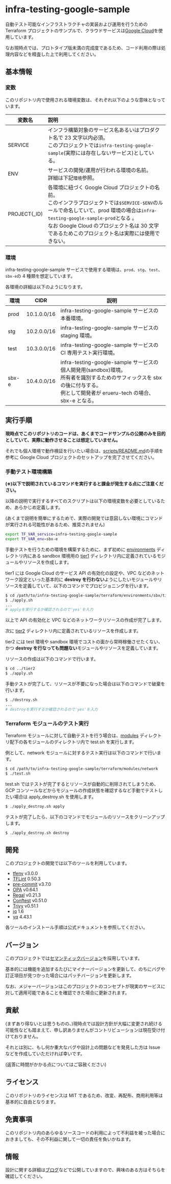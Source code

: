 # infra-testing-google-sample

自動テスト可能なインフラストラクチャの実装および運用を行うための Terraform プロジェクトのサンプルで、クラウドサービスは[Google Cloud](https://cloud.google.com/free/?utm_source=google&utm_medium=cpc&utm_campaign=japac-JP-all-ja-dr-BKWS-all-core-trial-EXA-dr-1605216&utm_content=text-ad-none-none-DEV_c-CRE_602341359562-ADGP_Hybrid+%7C+BKWS+-+EXA+%7C+Txt+~+GCP_General_core+brand_main-KWID_43700071566406795-kwd-6458750523&userloc_1009501-network_g&utm_term=KW_google+cloud&gad_source=1&gclid=CjwKCAiAloavBhBOEiwAbtAJO95rgNb1GPBj0MeixreE8ai1B6rNLDGW4UV8UtVtN5F1kLGx_KoYvRoCYfYQAvD_BwE&gclsrc=aw.ds&hl=ja)を使用しています。

なお現時点では、プロトタイプ版未満の完成度であるため、コード利用の際は処理内容などを精査した上で利用してください。

## 基本情報

### 変数

このリポジトリ内で使用される環境変数は、それぞれ以下のような意味となっています。

| 変数名        | 説明                                                                                                                                                                                                                                                                                      |
| ------------- | :---------------------------------------------------------------------------------------------------------------------------------------------------------------------------------------------------------------------------------------------------------------------------------------- |
| SERVICE       | インフラ構築対象のサービス名あるいはプロダクト名で 23 文字以内必須。<br/>このプロジェクトでは`infra-testing-google-sample`(実際には存在しないサービス)としている。                                                                                                                        |
| ENV           | サービスの開発/運用が行われる環境の名前。<br/>詳細は下記`環境`参照。                                                                                                                                                                                                                      |
| PROJECT(\_ID) | 各環境に紐づく Google Cloud プロジェクトの名前。<br/>このインフラプロジェクトでは`$SERVICE-$ENV`のルールで命名していて、prod 環境の場合は`infra-testing-google-sample-prod`となる 。<br/>なお Google Cloud のプロジェクト名は 30 文字であるためこのプロジェクト名は実際には使用できない。 |

### 環境

infra-testing-google-sample サービスで使用する環境は、`prod`、`stg`、`test`、`sbx-e`の 4 種類を想定しています。

各環境の詳細は以下のようになります。

| 環境  | CIDR        | 説明                                                                                                                                                                                  |
| ----- | ----------- | ------------------------------------------------------------------------------------------------------------------------------------------------------------------------------------- |
| prod  | 10.1.0.0/16 | infra-testing-google-sample サービスの本番環境。<br/>                                                                                                                                 |
| stg   | 10.2.0.0/16 | infra-testing-google-sample サービスの staging 環境。<br/>                                                                                                                            |
| test  | 10.3.0.0/16 | infra-testing-google-sample サービスの CI 専用テスト実行環境。<br/>                                                                                                                   |
| sbx-e | 10.4.0.0/16 | infra-testing-google-sample サービスの個人開発用(sandbox)環境。<br/>所有者を識別するためのサフィックスを sbx の後に付与する。<br/>例として開発者が erueru-tech の場合、sbx-e となる。 |

## 実行手順

**現時点でこのリポジトリのコードは、あくまでコードサンプルの公開のみを目的としていて、実際に動作させることは想定していません。**

それでも個人環境で動作検証を行いたい場合は、[scripts/README.md](./scripts/README.md)の手順を参考に Google Cloud プロジェクトのセットアップを完了させてください。

### 手動テスト環境構築

**(※)以下で説明されているコマンドを実行すると課金が発生する点にご注意ください。**

以降の説明で実行するすべてのスクリプトは以下の環境変数を必要としているため、あらかじめ定義します。

(あくまで説明を簡単にするためで、実際の開発では意図しない環境にコマンドが実行される可能性があるため、推奨されません)

```bash
export TF_VAR_service=infra-testing-google-sample
export TF_VAR_env=sbx-e
```

手動テストを行うための環境を構築するために、まず初めに [environments](./terraform/environments/) ディレクトリ内にある sandbox 環境用の [tier1](./terraform/environments/sbx/tier1/) ディレクトリ内に定義されているモジュールやリソースを作成します。

tier1 には Google Cloud のサービス API の有効化の設定や、VPC などのネットワーク設定といった基本的に **destroy を行わない**ようにしたいモジュールやリソースを定義していて、以下のコマンドでプロビジョニングを行います。

```bash
$ cd /path/to/infra-testing-google-sample/terraform/environments/sbx/tier1
$ ./apply.sh
...
# applyを実行するか確認されるので'yes'を入力
```

以上で API の有効化と VPC などのネットワークリソースの作成が完了します。

次に [tier2](./terraform/environments/sbx/tier2/) ディレクトリ内に定義されているリソースを作成します。

tier2 には test 環境や sandbox 環境でコストの面から常時稼働させたくない、かつ **destroy を行なっても問題ない**モジュールやリソースを定義しています。

リソースの作成は以下のコマンドで行います。

```bash
$ cd ../tier2
$ ./apply.sh
```

手動テストが完了して、リソースが不要になった場合は以下のコマンドで破棄を行います。

```bash
$ ./destroy.sh
...
# destroyを実行するか確認されるので'yes'を入力
```

### Terraform モジュールのテスト実行

Terraform モジュールに対して自動テストを行う場合は、[modules](./terraform/modules/) ディレクトリ配下の各モジュールのディレクトリ内で test.sh を実行します。

例として、network モジュールに対するテスト実行は以下のコマンドで行います。

```bash
$ cd /path/to/infra-testing-google-sample/terraform/modules/network
$ ./test.sh
```

test.sh ではテストが完了するとリソースが自動的に削除されてしまうため、GCP コンソールなどからモジュールの作成状態を確認するなど手動でテストしたい場合は apply_destroy.sh を使用します。

```bash
$ ./apply_destroy.sh apply
```

テストが完了したら、以下のコマンドでモジュールのリソースをクリーンアップします。

```bash
$ ./apply_destroy.sh destroy
```

## 開発

このプロジェクトの開発では以下のツールを利用しています。

- [tfenv](https://github.com/tfutils/tfenv?tab=readme-ov-file#installation) v3.0.0
- [TFLint](https://github.com/terraform-linters/tflint?tab=readme-ov-file#installation) 0.50.3
- [pre-commit](https://pre-commit.com/#install) v3.7.0
- [OPA](https://www.openpolicyagent.org/docs/latest/#1-download-opa) v0.64.1
- [Regal](https://github.com/StyraInc/regal?tab=readme-ov-file#download-regal) v0.21.3
- [Conftest](https://www.conftest.dev/install/) v0.51.0
- [Trivy](https://aquasecurity.github.io/trivy/latest/getting-started/installation/) v0.51.1
- [jq](https://github.com/jqlang/jq?tab=readme-ov-file#installation) 1.6
- [yq](https://github.com/mikefarah/yq?tab=readme-ov-file#install) 4.43.1

各ツールのインストール手順は公式ドキュメントを参照してください。

## バージョン

このプロジェクトでは[セマンティックバージョン](https://semver.org/lang/ja/)を採用しています。

基本的には機能を追加するたびにマイナーバージョンを更新して、のちにバグや訂正項目が見つかった場合にはパッチバージョンを更新します。

なお、メジャーバージョンはこのプロジェクトのコンセプトが現実のサービスに対して適用可能であることを確認できた場合に更新されます。

## 貢献

(まずあり得ないとは思うものの、)現時点では設計方針が大幅に変更され続ける可能性なども踏まえて、申し訳ありませんがコントリビューションは現在受け付けておりません。

それとは別に、もし何か重大なバグや設計上の問題などを発見した方は Issue などを作成していただければ幸いです。

(返答に時間がかかる点についてはご容赦ください)

## ライセンス

このリポジトリのライセンスは MIT であるため、改変、再配布、商用利用等は基本的に自由となります。

## 免責事項

このリポジトリ内のあらゆるソースコードの利用によって不利益を被った場合におきましても、その不利益に関して一切の責任を負いかねます。

## 情報

設計に関する詳細は[ブログ](https://zenn.dev/erueru_tech)などで公開していますので、興味のある方はそちらを確認してください。
